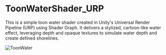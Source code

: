 # ToonWaterShader_URP

This is a simple toon water shader created in Unity's Universal Render Pipeline (URP) using Shader Graph. It delivers a stylized, cartoon-like water effect, leveraging depth and opaque textures to simulate water depth and create defined shorelines.
 
![ToonWater](https://github.com/user-attachments/assets/59d34cf2-42e5-4eca-95e1-43030615e1b5)
